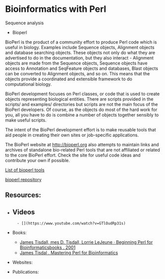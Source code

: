 # Bioinformatics with Perl


Sequence analysis

- Bioperl

BioPerl is the product of a community effort to produce Perl code which is useful in biology. Examples include Sequence objects, Alignment objects and database searching objects. These objects not only do what they are advertised to do in the documentation, but they also interact - Alignment objects are made from the Sequence objects, Sequence objects have access to Annotation and SeqFeature objects and databases, Blast objects can be converted to Alignment objects, and so on. This means that the objects provide a coordinated and extensible framework to do computational biology.

BioPerl development focuses on Perl classes, or code that is used to create objects representing biological entities. There are scripts provided in the scripts/ and examples/ directories but scripts are not the main focus of the BioPerl developers. Of course, as the objects do most of the hard work for you, all you have to do is combine a number of objects together sensibly to make useful scripts.

The intent of the BioPerl development effort is to make reusable tools that aid people in creating their own sites or job-specific applications.

The BioPerl website at http://bioperl.org also attempts to maintain links and archives of standalone bio-related Perl tools that are not affiliated or related to the core BioPerl effort. Check the site for useful code ideas and contribute your own if possible.

[List of bioperl tools](https://metacpan.org/dist/BioPerl)

[bioperl repository](https://github.com/bioperl/bioperl-live)

## Resources:

- Videos
    - 
        - [](https://www.youtube.com/watch?v=GTlOudRp31s) 

- Books:

    - [James Tisdall, mes D. Tisdall, Lorrie LeJeune · Beginning Perl for Bioinformaticsbooks . 2001 ](https://books.google.nl/books?id=BjabAgAAQBAJ&printsec=frontcover&dq=bioinformatics+with+perl&hl=en&sa=X&redir_esc=y#v=onepage&q=bioinformatics%20with%20perl&f=false)
    - [James Tisdal . Mastering Perl for Bioinformatics](https://books.google.nl/books?id=S4inrd83htwC&printsec=frontcover&dq=bioinformatics+with+perl&hl=en&sa=X&redir_esc=y#v=onepage&q=bioinformatics%20with%20perl&f=false)

- Websites:





- Publications:


